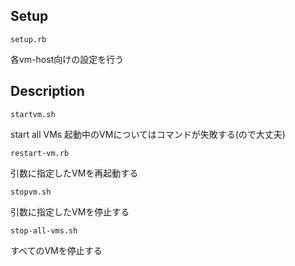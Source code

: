 ## Setup

`setup.rb`

各vm-host向けの設定を行う

## Description

`startvm.sh`

start all VMs
起動中のVMについてはコマンドが失敗する(ので大丈夫)

`restart-vm.rb`

引数に指定したVMを再起動する 

`stopvm.sh`

引数に指定したVMを停止する

`stop-all-vms.sh`

すべてのVMを停止する

